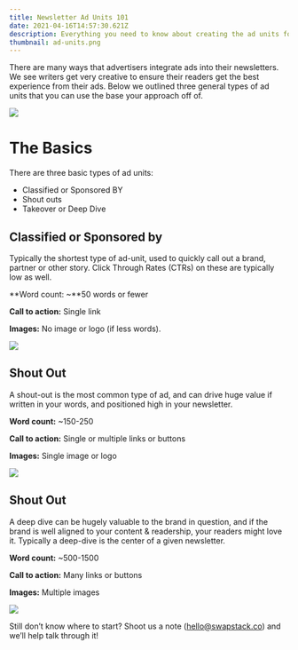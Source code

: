 ```yaml
---
title: Newsletter Ad Units 101
date: 2021-04-16T14:57:30.621Z
description: Everything you need to know about creating the ad units for your newsletter
thumbnail: ad-units.png
---
```

There are many ways that advertisers integrate ads into their newsletters. We see writers get very creative to ensure their readers get the best experience from their ads. Below we outlined three general types of ad units that you can use the base your approach off of. 

![](https://uploads-ssl.webflow.com/604a4386ef1eac4bed71c843/6079f3fbafade093b4053cce_Screen%20Shot%202021-04-16%20at%204.30.34%20PM.png)

# The Basics

There are three basic types of ad units:

* Classified or Sponsored BY
* Shout outs
* Takeover or Deep Dive

## Classified or Sponsored by

Typically the shortest type of ad-unit, used to quickly call out a brand, partner or other story. Click Through Rates (CTRs) on these are typically low as well.   

**Word count: ~**50 words or fewer

**Call to action:** Single link

**Images:** No image or logo (if less words).

![](https://uploads-ssl.webflow.com/604a4386ef1eac4bed71c843/6079f4ae2474a45ca93bf4cb_Screen%20Shot%202021-04-16%20at%204.33.23%20PM.png)

## Shout Out

A shout-out is the most common type of ad, and can drive huge value if written in your words, and positioned high in your newsletter.

**Word count:** ~150-250

**Call to action:** Single or multiple links or buttons

**Images:** Single image or logo

![](https://uploads-ssl.webflow.com/604a4386ef1eac4bed71c843/6079f57ec3551a2038f44d1c_Screen%20Shot%202021-04-16%20at%204.36.44%20PM.png)

## Shout Out

A deep dive can be hugely valuable to the brand in question, and if the brand is well aligned to your content & readership, your readers might love it. Typically a deep-dive is the center of a given newsletter.

**Word count:** ~500-1500

**Call to action:** Many links or buttons

**Images:** Multiple images

![](https://uploads-ssl.webflow.com/604a4386ef1eac4bed71c843/6079f5eca7647802c1ceae99_Screen%20Shot%202021-04-16%20at%204.38.58%20PM.png)

Still don’t know where to start? Shoot us a note (hello@swapstack.co) and we’ll help talk through it!





[](https://explorercoldbrew.com/)[](https://www.nocode.mba/)